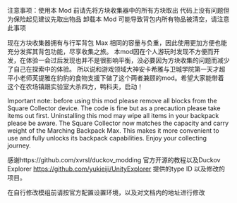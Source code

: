 注意事项：使用本 Mod 前请先将方块收集器中的所有方块取出
代码上没有问题但为保险起见建议先取出物品
卸载本 Mod 可能导致背包内所有物品被清空，请注意此事项

现在方块收集器拥有与行军背包 Max 相同的容量与负重，因此使用更加方便也能充分发挥其背包功能，尽享收集之旅。
本mod因在个人游玩时发现不方便而开发，在体验一会过后发现也并不是很影响平衡，没必要因为方块收集的问题而减少了自己在探索中的体验。
所以说和游戏领域大神安卡希雅与卫城学院第一天才超平小老师芙提雅在豹豹的食物支援下做了这个两者兼顾的mod。希望大家能带着这个在农场镇跟实验室大杀四方，鸭科夫，启动！

Important note: before using this mod please remove all blocks from the Square Collector device.
The code is fine but as a precaution please take items out first.
Uninstalling this mod may wipe all items in your backpack please be aware.
The Square Collector now matches the capacity and carry weight of the Marching Backpack Max.
This makes it more convenient to use and fully unlocks its backpack capabilities.
Enjoy your collecting journey.

感谢https://github.com/xvrsl/duckov_modding 官方开源的教程以及Duckov Explorer https://github.com/yukieiji/UnityExplorer 提供的type ID 以及修改的项目。

在自行修改模组前请按官方配置设置环境，以及对文档内的地址进行修改
